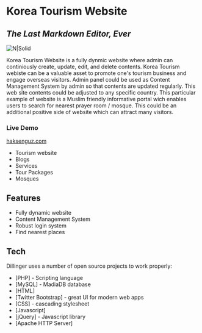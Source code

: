 # Korea Tourism Website
## _The Last Markdown Editor, Ever_

![N|Solid](https://cldup.com/dTxpPi9lDf.thumb.png)


Korea Tourism Website is a fully dynmic website where admin can continiously create, update, edit, and delete contents. Korea Tourism webiste can be a valuable asset to promote one's tourism business and engage overseas visitors. Admin panel could be used as Content Management System by admin so that contents are updated regularly. This web site contents could be adjusted to any specific country. This particular example of website is a Muslim friendly informative portal wich enables users to search for nearest prayer room / mosque. This could be an additional positive side of website which can attract many visitors.
### Live Demo
[haksenguz.com](http://haksenguz.com/)
- Tourism website
-  Blogs
- Services
- Tour Packages
- Mosques
## Features

- Fully dynamic website
- Content Management System
- Robust login system
- Find nearest places

## Tech

Dillinger uses a number of open source projects to work properly:

- [PHP] - Scripting language
- [MySQL] - MadiaDB database
- [HTML] 
- [Twitter Bootstrap] - great UI for modern web apps
- [CSS] - cascading stylesheet
- [Javascript]
- [jQuery] - Javascript library
- [Apache HTTP Server]
